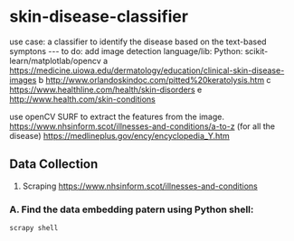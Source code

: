 # skin-disease-classifier

use case:  a classifier to identify the disease based on the text-based symptons --- to do: add image detection
language/lib: Python:  scikit-learn/matplotlab/opencv
a https://medicine.uiowa.edu/dermatology/education/clinical-skin-disease-images
b http://www.orlandoskindoc.com/pitted%20keratolysis.htm
c https://www.healthline.com/health/skin-disorders
e http://www.health.com/skin-conditions

use openCV SURF to extract the features from the image.
https://www.nhsinform.scot/illnesses-and-conditions/a-to-z   (for all the disease)
https://medlineplus.gov/ency/encyclopedia_Y.htm

## Data Collection

1. Scraping https://www.nhsinform.scot/illnesses-and-conditions 
### A. Find the data embedding patern using Python shell:
    scrapy shell
    
